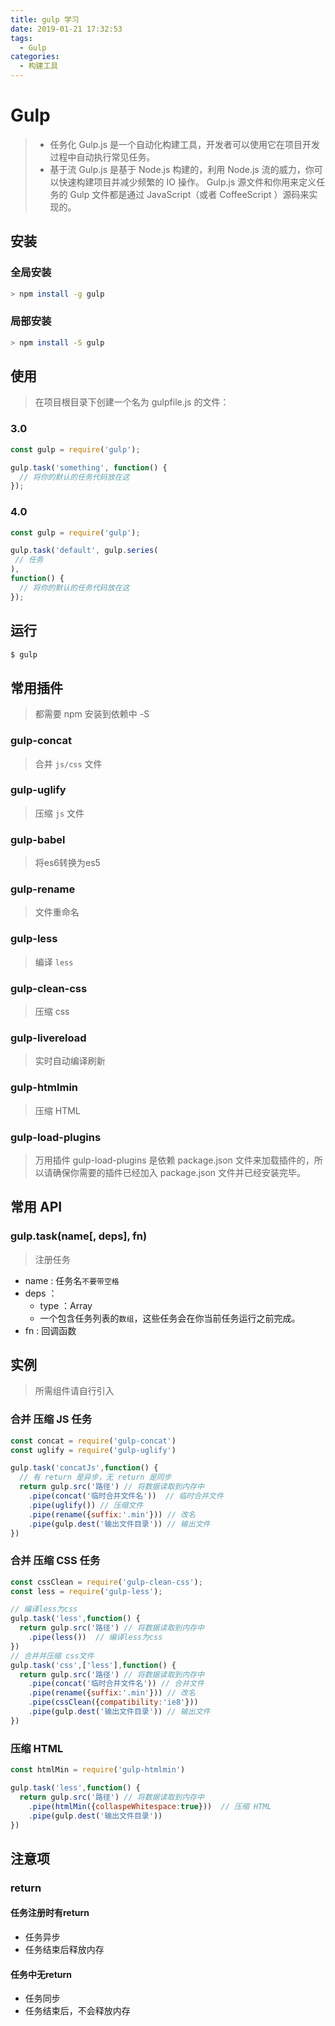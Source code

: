 ```yaml
---
title: gulp 学习
date: 2019-01-21 17:32:53
tags: 
  - Gulp
categories: 
  - 构建工具
---
```

# Gulp
> * 任务化
  Gulp.js 是一个自动化构建工具，开发者可以使用它在项目开发过程中自动执行常见任务。
> * 基于流
  Gulp.js 是基于 Node.js 构建的，利用 Node.js 流的威力，你可以快速构建项目并减少频繁的 IO 操作。
  Gulp.js 源文件和你用来定义任务的 Gulp 文件都是通过 JavaScript（或者 CoffeeScript ）源码来实现的。

## 安装  

### 全局安装
```bash
> npm install -g gulp
```

### 局部安装
```bash
> npm install -S gulp
```

## 使用
> 在项目根目录下创建一个名为 gulpfile.js 的文件：
### 3.0
```javascript
const gulp = require('gulp');

gulp.task('something', function() {
  // 将你的默认的任务代码放在这
});
```
### 4.0
```javascript
const gulp = require('gulp');

gulp.task('default', gulp.series(
 // 任务
),
function() {
  // 将你的默认的任务代码放在这
});
```

## 运行
```bash
$ gulp
```

## 常用插件
> 都需要 npm 安装到依赖中 -S
### gulp-concat
> 合并 `js/css` 文件
### gulp-uglify
> 压缩 `js` 文件
### gulp-babel
> 将es6转换为es5
### gulp-rename
> 文件重命名 
### gulp-less
>  编译 `less`
### gulp-clean-css 
> 压缩 css
### gulp-livereload
> 实时自动编译刷新
### gulp-htmlmin
> 压缩 HTML
### gulp-load-plugins
> 万用插件
> gulp-load-plugins 是依赖 package.json 文件来加载插件的，所以请确保你需要的插件已经加入 package.json 文件并已经安装完毕。

## 常用 API
### gulp.task(name[, deps], fn)
> 注册任务 
- name : 任务名`不要带空格`
- deps ：
  - type ：Array
  - 一个包含任务列表的`数组`，这些任务会在你当前任务运行之前完成。
- fn : 回调函数


## 实例  
> 所需组件请自行引入
### 合并 压缩 JS 任务
```javascript
const concat = require('gulp-concat')
const uglify = require('gulp-uglify')

gulp.task('concatJs',function() {
  // 有 return 是异步，无 return 是同步
  return gulp.src('路径') // 将数据读取到内存中
    .pipe(concat('临时合并文件名'))  // 临时合并文件
    .pipe(uglify()) // 压缩文件
    .pipe(rename({suffix:'.min'})) // 改名
    .pipe(gulp.dest('输出文件目录')) // 输出文件
})
```

### 合并 压缩 CSS 任务
```javascript
const cssClean = require('gulp-clean-css');
const less = require('gulp-less');

// 编译less为css
gulp.task('less',function() {
  return gulp.src('路径') // 将数据读取到内存中
    .pipe(less())  // 编译less为css
})
// 合并并压缩 css文件
gulp.task('css',['less'],function() {
  return gulp.src('路径') // 将数据读取到内存中
    .pipe(concat('临时合并文件名')) // 合并文件
    .pipe(rename({suffix:'.min'})) // 改名
    .pipe(cssClean({compatibility:'ie8'}))
    .pipe(gulp.dest('输出文件目录')) // 输出文件
})
```

### 压缩 HTML
```javascript
const htmlMin = require('gulp-htmlmin')

gulp.task('less',function() {
  return gulp.src('路径') // 将数据读取到内存中
    .pipe(htmlMin({collaspeWhitespace:true}))  // 压缩 HTML
    .pipe(gulp.dest('输出文件目录'))
})
```

## 注意项
### return
#### 任务注册时有return
- 任务异步
- 任务结束后释放内存

#### 任务中无return
- 任务同步
- 任务结束后，不会释放内存

